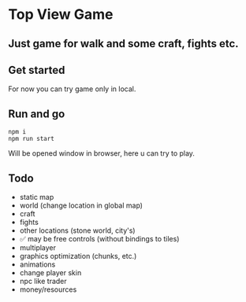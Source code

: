 # Top View Game

## Just game for walk and some craft, fights etc.

## Get started
For now you can try game only in local.

## Run and go

```shell
npm i
npm run start
```
Will be opened window in browser, here u can try to play.

## Todo
* static map
* world (change location in global map)
* craft
* fights
* other locations (stone world, city's)
* ✅ may be free controls (without bindings to tiles)
* multiplayer
* graphics optimization (chunks, etc.)
* animations
* change player skin
* npc like trader
* money/resources